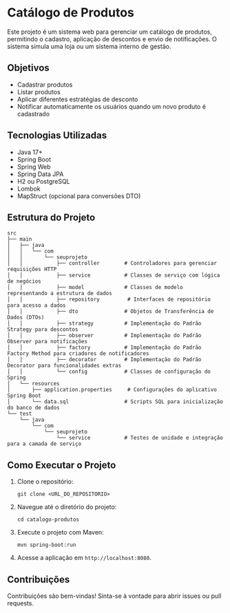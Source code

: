 # Catálogo de Produtos

Este projeto é um sistema web para gerenciar um catálogo de produtos, permitindo o cadastro, aplicação de descontos e envio de notificações. O sistema simula uma loja ou um sistema interno de gestão.

## Objetivos

- Cadastrar produtos
- Listar produtos
- Aplicar diferentes estratégias de desconto
- Notificar automaticamente os usuários quando um novo produto é cadastrado

## Tecnologias Utilizadas

- Java 17+
- Spring Boot
- Spring Web
- Spring Data JPA
- H2 ou PostgreSQL
- Lombok
- MapStruct (opcional para conversões DTO)

## Estrutura do Projeto

```
src
├── main
│   ├── java
│   │   └── com
│   │       └── seuprojeto
│   │           ├── controller        # Controladores para gerenciar requisições HTTP
│   │           ├── service           # Classes de serviço com lógica de negócios
│   │           ├── model             # Classes de modelo representando a estrutura de dados
│   │           ├── repository         # Interfaces de repositório para acesso a dados
│   │           ├── dto               # Objetos de Transferência de Dados (DTOs)
│   │           ├── strategy          # Implementação do Padrão Strategy para descontos
│   │           ├── observer          # Implementação do Padrão Observer para notificações
│   │           ├── factory           # Implementação do Padrão Factory Method para criadores de notificadores
│   │           ├── decorator         # Implementação do Padrão Decorator para funcionalidades extras
│   │           └── config            # Classes de configuração do Spring
│   └── resources
│       ├── application.properties     # Configurações do aplicativo Spring Boot
│       └── data.sql                  # Scripts SQL para inicialização do banco de dados
└── test
    └── java
        └── com
            └── seuprojeto
                └── service           # Testes de unidade e integração para a camada de serviço
```

## Como Executar o Projeto

1. Clone o repositório:
   ```
   git clone <URL_DO_REPOSITORIO>
   ```

2. Navegue até o diretório do projeto:
   ```
   cd catalogo-produtos
   ```

3. Execute o projeto com Maven:
   ```
   mvn spring-boot:run
   ```

4. Acesse a aplicação em `http://localhost:8080`.

## Contribuições

Contribuições são bem-vindas! Sinta-se à vontade para abrir issues ou pull requests.